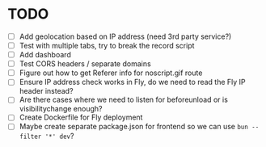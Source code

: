 # TODO

- [ ] Add geolocation based on IP address (need 3rd party service?)
- [ ] Test with multiple tabs, try to break the record script
- [ ] Add dashboard
- [ ] Test CORS headers / separate domains
- [ ] Figure out how to get Referer info for noscript.gif route
- [ ] Ensure IP address check works in Fly, do we need to read the Fly IP header instead?
- [ ] Are there cases where we need to listen for beforeunload or is visibilitychange enough?
- [ ] Create Dockerfile for Fly deployment
- [ ] Maybe create separate package.json for frontend so we can use `bun --filter '*' dev`?
